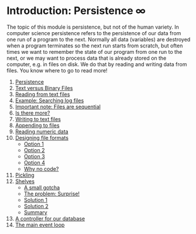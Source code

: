 # Introduction: Persistence ∞

The topic of this module is persistence, but not of the human variety. In computer science persistence refers to the persistence of our data from one run of a program to the next. Normally all data (variables) are destroyed when a program terminates so the next run starts from scratch, but often times we want to remember the state of our program from one run to the next, or we may want to process data that is already stored on the computer, e.g. in files on disk. We do that by reading and writing data from files. You know where to go to read more!

1. [Persistence](01-persistence.md)
1. [Text versus Binary
    Files](03-text-versus-binary-files.md)
1. [Reading from text
    files](04-reading-from-text-files.md)
1. [Example: Searching log
    files](05-example-searching-log-files.md)
1. [Important note: Files are
    sequential](06-important-note-files-are-sequential.md)
1. [Is there more?](07-is-there-more.md)
1. [Writing to text
    files](08-writing-to-text-files.md)
1. [Appending to
    files](09-appending-to-files.md)
1. [Reading numeric
    data](10-reading-numeric-data.md)
1. [Designing file
    formats](11-designing-file-formats.md)
    -   [Option
        1](11-designing-file-formats.html#option-1)
    -   [Option
        2](11-designing-file-formats.html#option-2)
    -   [Option
        3](11-designing-file-formats.html#option-3)
    -   [Option
        4](11-designing-file-formats.html#option-4)
    -   [Why no
        code?](11-designing-file-formats.html#why-no-code)
1. [Pickling](12-pickling.md)
1. [Shelves](13-shelves.md)
    -   [A small
        gotcha](13-shelves.html#a-small-gotcha)
    -   [The problem:
        Surprise!](13-shelves.html#the-problem-surprise)
    -   [Solution 1](13-shelves.html#solution-1)
    -   [Solution 2](13-shelves.html#solution-2)
    -   [Summary](13-shelves.html#summary)
1. [A controller for our
    database](14-a-controller-for-our-database.md)
1. [The main event
    loop](15-the-main-event-loop.md)
